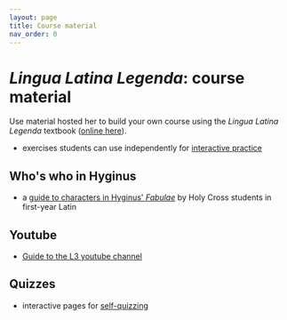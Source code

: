 ```yaml
---
layout: page
title: Course material
nav_order: 0
---
```


# *Lingua Latina Legenda*: course material

Use material hosted her to build your own course using the *Lingua Latina Legenda* textbook ([online here](https://lingualatina.github.io/textbook/)).


- exercises students can use independently for [interactive practice](./interactive)


## Who's who in Hyginus

- a [guide to characters in Hyginus' *Fabulae*](./hyginus-who/) by Holy Cross students in first-year Latin

## Youtube

- [Guide to the L3 youtube channel](./youtube/)

## Quizzes

- interactive pages for [self-quizzing](https://observablehq.com/collection/@neelsmith/l3)




